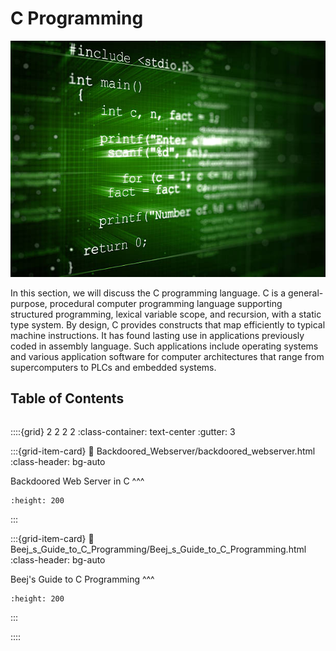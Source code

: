 # C Programming

![C_programming](images/C_programming.jpg)

In this section, we will discuss the C programming language. C is a general-purpose, procedural computer programming language supporting structured programming, lexical variable scope, and recursion, with a static type system. By design, C provides constructs that map efficiently to typical machine instructions. It has found lasting use in applications previously coded in assembly language. Such applications include operating systems and various application software for computer architectures that range from supercomputers to PLCs and embedded systems.


## Table of Contents
```{tableofcontents}
```

::::{grid} 2 2 2 2
:class-container: text-center
:gutter: 3

:::{grid-item-card}
:link: Backdoored_Webserver/backdoored_webserver.html
:class-header: bg-auto

Backdoored Web Server in C
^^^
```{image} images/backdoored_webserver.png
:height: 200
```
:::

:::{grid-item-card}
:link: Beej_s_Guide_to_C_Programming/Beej_s_Guide_to_C_Programming.html
:class-header: bg-auto

Beej's Guide to C Programming
^^^
```{image} images/beej_s_guide_to_C_programming.png
:height: 200
```
:::

::::